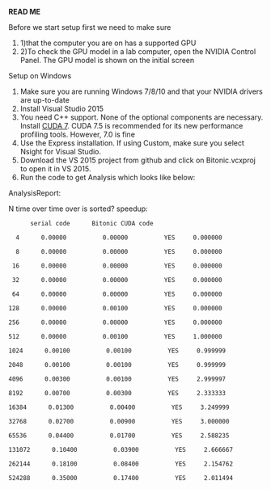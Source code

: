 **READ ME**

Before we start setup first we need to make sure

1. 1)that the computer you are on has a supported GPU
2. 2)To check the GPU model in a lab computer, open the NVIDIA Control Panel. The GPU model is shown on the initial screen

Setup on Windows

1. Make sure you are running Windows 7/8/10 and that your NVIDIA drivers are up-to-date
2. Install Visual Studio 2015
3. You need C++ support. None of the optional components are necessary. Install [CUDA 7](https://developer.nvidia.com/cuda-downloads?sid=925343). CUDA 7.5 is recommended for its new performance profiling tools. However, 7.0 is fine
4. Use the Express installation. If using Custom, make sure you select Nsight for Visual Studio.
5. Download the VS  2015 project from github and click on Bitonic.vcxproj to open it in VS 2015.
6. Run the code to get Analysis which looks like below:

AnalysisReport:

   N       time over        time over        is sorted?    speedup:

          serial code      Bitonic CUDA code

      4      0.00000          0.00000          YES     0.000000

      8      0.00000          0.00000          YES     0.000000

     16      0.00000          0.00000          YES     0.000000

     32      0.00000          0.00000          YES     0.000000

     64      0.00000          0.00000          YES     0.000000

    128      0.00000          0.00100          YES     0.000000

    256      0.00000          0.00000          YES     0.000000

    512      0.00000          0.00100          YES     1.000000

    1024      0.00100          0.00100          YES     0.999999

    2048      0.00100          0.00100          YES     0.999999

    4096      0.00300          0.00100          YES     2.999997

    8192      0.00700          0.00300          YES     2.333333

    16384      0.01300          0.00400          YES     3.249999

    32768      0.02700          0.00900          YES     3.000000

    65536      0.04400          0.01700          YES     2.588235

    131072      0.10400          0.03900          YES     2.666667

    262144      0.18100          0.08400          YES     2.154762

    524288      0.35000          0.17400          YES     2.011494

